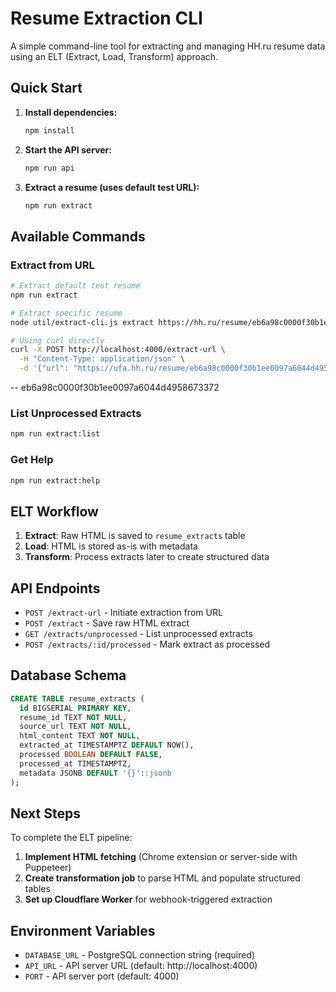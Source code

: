 # Resume Extraction CLI

A simple command-line tool for extracting and managing HH.ru resume data using an ELT (Extract, Load, Transform) approach.

## Quick Start

1. **Install dependencies:**
   ```bash
   npm install
   ```

2. **Start the API server:**
   ```bash
   npm run api
   ```

3. **Extract a resume (uses default test URL):**
   ```bash
   npm run extract
   ```

## Available Commands

### Extract from URL
```bash
# Extract default test resume
npm run extract

# Extract specific resume
node util/extract-cli.js extract https://hh.ru/resume/eb6a98c0000f30b1ee0097a6044d4958673372

# Using curl directly
curl -X POST http://localhost:4000/extract-url \
  -H "Content-Type: application/json" \
  -d '{"url": "https://ufa.hh.ru/resume/eb6a98c0000f30b1ee0097a6044d4958673372"}'
```
-- eb6a98c0000f30b1ee0097a6044d4958673372
### List Unprocessed Extracts
```bash
npm run extract:list
```

### Get Help
```bash
npm run extract:help
```

## ELT Workflow

1. **Extract**: Raw HTML is saved to `resume_extracts` table
2. **Load**: HTML is stored as-is with metadata
3. **Transform**: Process extracts later to create structured data

## API Endpoints

- `POST /extract-url` - Initiate extraction from URL
- `POST /extract` - Save raw HTML extract
- `GET /extracts/unprocessed` - List unprocessed extracts
- `POST /extracts/:id/processed` - Mark extract as processed

## Database Schema

```sql
CREATE TABLE resume_extracts (
  id BIGSERIAL PRIMARY KEY,
  resume_id TEXT NOT NULL,
  source_url TEXT NOT NULL,
  html_content TEXT NOT NULL,
  extracted_at TIMESTAMPTZ DEFAULT NOW(),
  processed BOOLEAN DEFAULT FALSE,
  processed_at TIMESTAMPTZ,
  metadata JSONB DEFAULT '{}'::jsonb
);
```

## Next Steps

To complete the ELT pipeline:

1. **Implement HTML fetching** (Chrome extension or server-side with Puppeteer)
2. **Create transformation job** to parse HTML and populate structured tables
3. **Set up Cloudflare Worker** for webhook-triggered extraction

## Environment Variables

- `DATABASE_URL` - PostgreSQL connection string (required)
- `API_URL` - API server URL (default: http://localhost:4000)
- `PORT` - API server port (default: 4000)